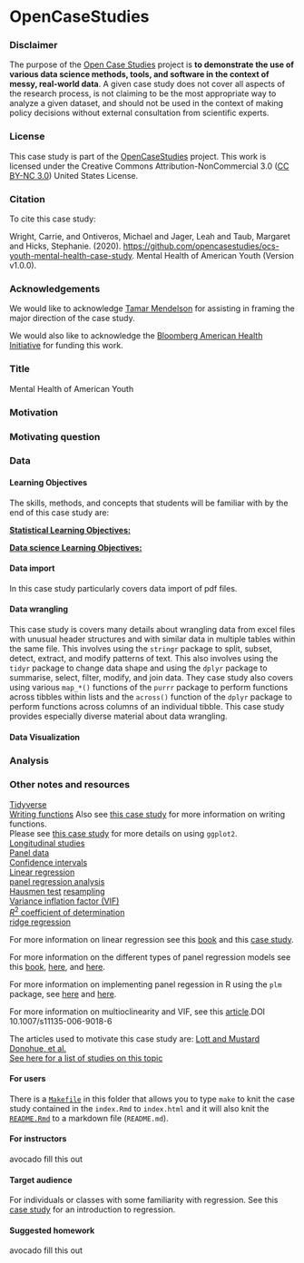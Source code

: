 <!-- README.md is generated from README.Rmd. Please edit that file -->
OpenCaseStudies
===============

### Disclaimer

The purpose of the [Open Case
Studies](https://opencasestudies.github.io) project is **to demonstrate
the use of various data science methods, tools, and software in the
context of messy, real-world data**. A given case study does not cover
all aspects of the research process, is not claiming to be the most
appropriate way to analyze a given dataset, and should not be used in
the context of making policy decisions without external consultation
from scientific experts.

### License

This case study is part of the
[OpenCaseStudies](https://opencasestudies.github.io) project. This work
is licensed under the Creative Commons Attribution-NonCommercial 3.0
([CC BY-NC 3.0](https://creativecommons.org/licenses/by-nc/3.0/us/))
United States License.

### Citation

To cite this case study:

Wright, Carrie, and Ontiveros, Michael and Jager, Leah and Taub,
Margaret and Hicks, Stephanie. (2020).
<a href="https://github.com/opencasestudies/ocs-youth-mental-health-case-study" class="uri">https://github.com/opencasestudies/ocs-youth-mental-health-case-study</a>.
Mental Health of American Youth (Version v1.0.0).

### Acknowledgements

We would like to acknowledge [Tamar
Mendelson](https://www.jhsph.edu/faculty/directory/profile/1770/tamar-mendelson)
for assisting in framing the major direction of the case study.

We would also like to acknowledge the [Bloomberg American Health
Initiative](https://americanhealth.jhu.edu/) for funding this work.

### Title

Mental Health of American Youth

### Motivation

### Motivating question

### Data

#### Learning Objectives

The skills, methods, and concepts that students will be familiar with by
the end of this case study are:

<u>**Statistical Learning Objectives:**</u>

<u>**Data science Learning Objectives:**</u>

#### Data import

In this case study particularly covers data import of pdf files.

#### Data wrangling

This case study is covers many details about wrangling data from excel
files with unusual header structures and with similar data in multiple
tables within the same file. This involves using the `stringr` package
to split, subset, detect, extract, and modify patterns of text. This
also involves using the `tidyr` package to change data shape and using
the `dplyr` package to summarise, select, filter, modify, and join data.
They case study also covers using various `map_*()` functions of the
`purrr` package to perform functions across tibbles within lists and the
`across()` function of the `dplyr` package to perform functions across
columns of an individual tibble. This case study provides especially
diverse material about data wrangling.

#### Data Visualization

### Analysis

### Other notes and resources

<a href="https://www.tidyverse.org/" target="_blank">Tidyverse</a>  
<a href="https://r4ds.had.co.nz/functions.html" target="_blank">Writing functions</a>
Also see
<a href="https://opencasestudies.github.io/ocs-bloomberg-vaping-case-study/" target="_blank">this case study</a>
for more information on writing functions.  
Please see
<a href="https://opencasestudies.github.io/ocs-bp-co2-emissions/" target="_blank">this case study</a>
for more details on using `ggplot2`.  
<a href="https://www.bmj.com/about-bmj/resources-readers/publications/epidemiology-uninitiated/7-longitudinal-studies" target="_blank">Longitudinal studies</a>  
<a href="https://en.wikipedia.org/wiki/Panel_data" target="_blank">Panel data</a>  
<a href="https://en.wikipedia.org/wiki/Confidence_interval" target="_blank">Confidence intervals</a>  
<a href="https://en.wikipedia.org/wiki/Linear_regression" target="_blank">Linear regression</a>  
<a href="https://en.wikipedia.org/wiki/Panel_analysis" target="_blank">panel regression analysis</a>  
<a href="https://en.wikipedia.org/wiki/Durbin%E2%80%93Wu%E2%80%93Hausman_test" target="_blank">Hausmen test</a>
<a href="https://en.wikipedia.org/wiki/Resampling_(statistics)" target="_blank">resampling</a>  
<a href="https://en.wikipedia.org/wiki/Variance_inflation_factor" target="_blank">Variance inflation factor (VIF)</a>  
<a href="https://en.wikipedia.org/wiki/Coefficient_of_determination" target="_blank"><span class="math inline"><em>R</em><sup>2</sup></span> coefficient of determination</a>  
<a href="https://en.wikipedia.org/wiki/Tikhonov_regularization" target="_blank">ridge regression</a>

For more information on linear regression see this
<a href="https://rafalab.github.io/dsbook/linear-models.html#linear-regression-in-the-tidyverse" target="_blank">book</a>
and this
<a href="https://opencasestudies.github.io/ocs-bp-diet/" target="_blank">case study</a>.

For more information on the different types of panel regression models
see this
[book](https://bookdown.org/ccolonescu/RPoE4/panel-data-models.html),
[here](https://www.bauer.uh.edu/rsusmel/phd/ec1-15.pdf), and
[here](https://sites.google.com/site/econometricsacademy/econometrics-models/panel-data-models).

For more information on implementing panel regession in R using the
`plm` package, see
<a href="https://cran.r-project.org/web/packages/plm/vignettes/plmPackage.html" target="_blank">here</a>
and
<a href="http://www.princeton.edu/~otorres/Panel101R.pdf" target="_blank">here</a>.

For more information on multioclinearity and VIF, see this
<a href="https://link.springer.com/content/pdf/10.1007/s11135-006-9018-6.pdf" target="_blank">article</a>.DOI
10.1007/s11135-006-9018-6

The articles used to motivate this case study are:
<a href="https://chicagounbound.uchicago.edu/cgi/viewcontent.cgi?article=1150&amp;context=law_and_economics" target="_blank">Lott and Mustard</a>  
<a href="https://www.nber.org/papers/w23510.pdf" target="_blank">Donohue, et al.</a>  
<a href="https://en.wikipedia.org/wiki/More_Guns,_Less_Crime" target="_blank">See here for a list of studies on this topic</a>

#### For users

There is a [`Makefile`](Makefile) in this folder that allows you to type
`make` to knit the case study contained in the `index.Rmd` to
`index.html` and it will also knit the [`README.Rmd`](README.Rmd) to a
markdown file (`README.md`).

#### For instructors

avocado fill this out

#### Target audience

For individuals or classes with some familiarity with regression. See
this
<a href="https://opencasestudies.github.io/ocs-bp-diet/" target="_blank">case study</a>
for an introduction to regression.

#### Suggested homework

avocado fill this out
